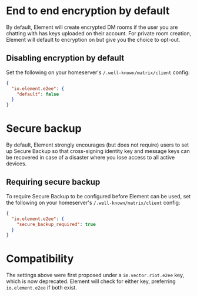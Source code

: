 # End to end encryption by default

By default, Element will create encrypted DM rooms if the user you are chatting with has keys uploaded on their account.
For private room creation, Element will default to encryption on but give you the choice to opt-out.

## Disabling encryption by default

Set the following on your homeserver's
`/.well-known/matrix/client` config:

```json
{
  "io.element.e2ee": {
    "default": false
  }
}
```

# Secure backup

By default, Element strongly encourages (but does not require) users to set up
Secure Backup so that cross-signing identity key and message keys can be
recovered in case of a disaster where you lose access to all active devices.

## Requiring secure backup

To require Secure Backup to be configured before Element can be used, set the
following on your homeserver's `/.well-known/matrix/client` config:

```json
{
  "io.element.e2ee": {
    "secure_backup_required": true
  }
}
```

# Compatibility

The settings above were first proposed under a `im.vector.riot.e2ee` key, which
is now deprecated. Element will check for either key, preferring
`io.element.e2ee` if both exist.
